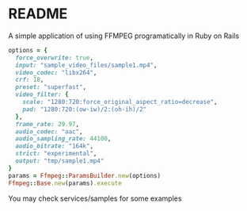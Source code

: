# README

A simple application of using FFMPEG programatically in Ruby on Rails

```ruby
options = {
  force_overwrite: true,
  input: "sample_video_files/sample1.mp4",
  video_codec: "libx264",
  crf: 18,
  preset: "superfast",
  video_filter: {
    scale: "1280:720:force_original_aspect_ratio=decrease",
    pad: "1280:720:(ow-iw)/2:(oh-ih)/2"
  },
  frame_rate: 29.97,
  audio_codec: "aac",
  audio_sampling_rate: 44100,
  audio_bitrate: "164k",
  strict: "experimental",
  output: "tmp/sample1.mp4"
}
params = Ffmpeg::ParamsBuilder.new(options)
Ffmpeg::Base.new(params).execute
```
You may check services/samples for some examples
